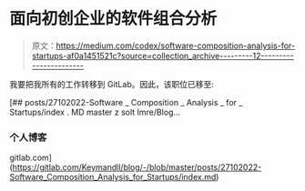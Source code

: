 # 面向初创企业的软件组合分析

> 原文：<https://medium.com/codex/software-composition-analysis-for-startups-af0a1451521c?source=collection_archive---------12----------------------->

我要把我所有的工作转移到 GitLab。因此，该职位已移至:

[](https://gitlab.com/Keymandll/blog/-/blob/master/posts/27102022-Software_Composition_Analysis_for_Startups/index.md) [## posts/27102022-Software _ Composition _ Analysis _ for _ Startups/index . MD master z solt Imre/Blog…

### 个人博客

gitlab.com](https://gitlab.com/Keymandll/blog/-/blob/master/posts/27102022-Software_Composition_Analysis_for_Startups/index.md)
